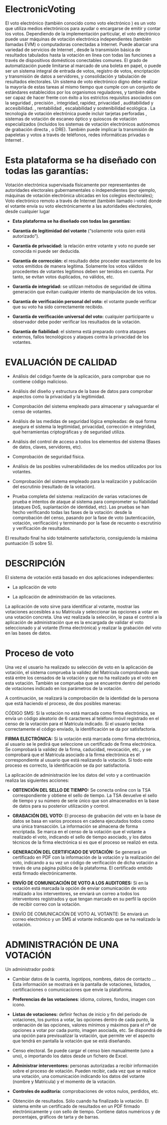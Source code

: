 # ElectronicVoting

 
El voto electrónico (también conocido como voto electrónico ) es un voto que utiliza medios electrónicos para ayudar o encargarse de emitir y contar los votos. Dependiendo de la implementación particular, el voto electrónico puede usar máquinas de votación electrónica independientes (también llamadas EVM) o computadoras conectadas a Internet. Puede abarcar una variedad de servicios de Internet , desde la transmisión básica de resultados tabulados hasta la votación en línea con todas las funciones a través de dispositivos domésticos conectables comunes. El grado de automatización puede limitarse al marcado de una boleta en papel, o puede ser un sistema integral de entrada de votos, registro de votos, encriptación y transmisión de datos a servidores, y consolidación y tabulación de resultados electorales. Un sistema de voto electrónico digno debe realizar la mayoría de estas tareas al mismo tiempo que cumple con un conjunto de estándares establecidos por los organismos reguladores, y también debe ser capaz de hacer frente con éxito a los estrictos requisitos asociados con la seguridad , precisión , integridad, rapidez, privacidad , auditabilidad y accesibilidad. , rentabilidad , escalabilidad y sostenibilidad ecológica . La tecnología de votación electrónica puede incluir tarjetas perforadas , sistemas de votación de escaneo óptico y quioscos de votación especializados (incluidos los sistemas de votación electrónicos autónomos de grabación directa , o DRE). También puede implicar la transmisión de papeletas y votos a través de teléfonos, redes informáticas privadas o Internet .

# Esta plataforma se ha diseñado con todas las garantías:

Votación electrónica supervisada físicamente por representantes de autoridades electorales gubernamentales o independientes (por ejemplo, máquinas de votación electrónica ubicadas en los colegios electorales);
Voto electrónico remoto a través de Internet (también llamado i-vote) donde el votante envía su voto electrónicamente a las autoridades electorales, desde cualquier lugar

- **Esta plataforma se ha diseñado con todas las garantías:**

- **Garantía de legitimidad del votante** (“solamente vota quien está autorizado”).

- **Garantía de privacidad:** la relación entre votante y voto no puede ser conocida ni puede ser deducida.

- **Garantía de corrección:** el resultado debe proceder exactamente de los votos emitidos de manera legítima. Solamente los votos válidos                                 procedentes de votantes legítimos deben ser tenidos en cuenta. Por tanto, se evitan votos duplicados, no                                     válidos, etc.

- **Garantía de integridad:** se utilizan métodos de seguridad de última generación que evitan cualquier intento de manipulación de los votos.

- **Garantía de verificación personal del voto:** el votante puede verificar que su voto ha sido correctamente recibido.

- **Garantía de verificación universal del voto:** cualquier participante u observador debe poder verificar los resultados de la votación.

- **Garantía de fiabilidad:** el sistema está preparado contra ataques externos, fallos tecnológicos y ataques contra la privacidad de los votantes.

# EVALUACIÓN DE CALIDAD 

- Análisis del código fuente de la aplicación, para comprobar que no contiene código malicioso.

- Análisis del diseño y estructura de la base de datos para comprobar aspectos como la privacidad y la legitimidad.

- Comprobación del sistema empleado para almacenar y salvaguardar el censo de votantes.

- Análisis de las medidas de seguridad lógica empleadas: de qué forma asegura el sistema la legitimidad, privacidad, corrección e integridad, qué herramientas criptográficas y de seguridad utiliza.

- Análisis del control de acceso a todos los elementos del sistema (Bases de datos, claves, servidores, etc).

- Comprobación de seguridad física.

- Análisis de las posibles vulnerabilidades de los medios utilizados por los votantes.

- Comprobación del sistema empleado para la realización y publicación del escrutinio (resultado de la votación).

- Prueba completa del sistema: realización de varias votaciones de prueba e intentos de ataque al sistema para comprometer su fiabilidad (ataques DoS, suplantación de identidad, etc). Las pruebas se han hecho verificando todas las fases de la votación: desde la comprobación del censo, pasando por la fase de voto (autenticación, votación, verificación) y terminando por la fase de recuento o escrutinio y verificación de resultados.

El resultado final ha sido totalmente satisfactorio, consiguiendo la máxima puntuación (5 sobre 5).


# DESCRIPCIÓN

El sistema de votación está basado en dos aplicaciones independientes:

- La aplicación de voto

- La aplicación de administración de las votaciones.

La aplicación de voto sirve para identificar al votante, mostrar las votaciones accesibles a su Matricula y seleccionar las opciones a votar en una votación concreta. Una vez realizada la selección, le pasa el control a la aplicación de administración que es la encargada de validar el voto seleccionado y al votante (firma electrónica) y realizar la grabación del voto en las bases de datos.





# Proceso de voto
Una vez el usuario ha realizado su selección de voto en la aplicación de votación, el sistema comprueba la validez del Matricula comprobando que está entre los censados de la votación y que no ha realizado ya el voto en esta votación. También se comprueba que se encuentre dentro del periodo de votaciones indicado en los parámetros de la votación.

A continuación, se realizará la comprobación de la identidad de la persona que está haciendo el proceso, de dos posibles maneras:

CÓDIGO SMS: Si la votación no está marcada como firma electrónica, se envía un código aleatorio de 6 caracteres al teléfono móvil registrado en el censo de la votación para el Matricula indicado. Si el usuario teclea correctamente el código enviado, la identificación se da por satisfactoria.

**FIRMA ELECTRÓNICA:** Si la votación está marcada como firma electrónica, al usuario se le pedirá que seleccione un certificado de firma electrónica. Se comprobará la validez de la firma, caducidad, revocación, etc., y se comprobará que el Matricula asociado a la firma electrónica es el correspondiente al usuario que está realizando la votación. Si todo este proceso es correcto, la identificación se da por satisfactoria.

La aplicación de administración lee los datos del voto y a continuación realiza las siguientes acciones:

- **OBTENCIÓN DEL SELLO DE TIEMPO:** Se conecta online con la TSA correspondiente y obtiene el sello de tiempo. La TSA devuelve el sello de tiempo y su número de serie único que son almacenados en la base de datos para su posterior utilización y control.

- **GRABACIÓN DEL VOTO:** El proceso de grabación del voto en la base de datos se basa en varios procesos en cadena ejecutados todos como una única transacción. La información se almacena de forma encriptada. Se marca en el censo de la votación que el votante a realizado el voto, indicando el sello de tiempo asociado, y los datos técnicos de la firma electrónica si es que el proceso se realizó en esta.

- **GENERACIÓN DEL CERTIFICADO DE VOTACIÓN:** Se generará un certificado en PDF con la información de la votación y la realización del voto, indicando a su vez un código de verificación de dicha votación a través de una página pública de la plataforma. El certificado emitido está firmado electrónicamente.

- **ENVÍO DE COMUNICACIÓN DE VOTO A LOS AUDITORES:** Si en la votación está marcada la opción de enviar comunicación de voto realizado a los interventores, se enviará un correo a todos los interventores registrados y que tengan marcado en su perfil la opción de recibir correo con la votación.

- ENVÍO DE COMUNICACIÓN DE VOTO AL VOTANTE: Se enviará un correo electrónico y un SMS al votante indicando que se ha realizado la votación.

# ADMINISTRACIÓN DE UNA VOTACIÓN

Un administrador podrá:

- Cambiar datos de la cuenta, logotipos, nombres, datos de contacto … Esta información se mostrará en la pantalla de votaciones, listados, certificaciones o comunicaciones que envíe la plataforma.

- **Preferencias de las votaciones**: idioma, colores, fondos, imagen con icono.

- **Listas de votaciones:** definir fechas de inicio y fin del periodo de votaciones, los puntos a votar, las opciones dentro de cada punto, la ordenación de las opciones, valores mínimos y máximos para el nº de opciones a votar por cada punto, imagen asociada, etc. Se dispondrá de una opción para previsualizar la votación, que permite ver el aspecto que tendrá en pantalla la votación que se está diseñando.

- Censo electoral. Se puede cargar el censo bien manualmente (uno a uno), o importando los datos desde un fichero de Excel.

- **Administrar interventores:** personas autorizadas a recibir información sobre el proceso de votación. Pueden recibir, cada vez que se realice una votación, una comunicación indicando los datos del votante (nombre y Matricula) y el momento de la votación.

- **Controles de auditoría:** comprobaciones de votos nulos, perdidos, etc.

- Obtención de resultados. Sólo cuando ha finalizado la votación. El sistema emite un certificado de resultados en un PDF firmado electrónicamente y con sello de tiempo. Contiene datos numéricos y de porcentajes, gráficos de tarta y de barras.
